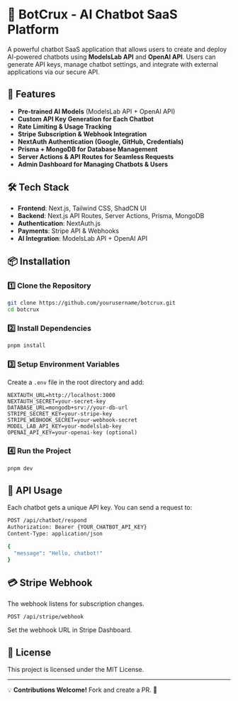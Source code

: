 # 🤖 BotCrux - AI Chatbot SaaS Platform

A powerful chatbot SaaS application that allows users to create and deploy AI-powered chatbots using **ModelsLab API** and **OpenAI API**. Users can generate API keys, manage chatbot settings, and integrate with external applications via our secure API.

## 🚀 Features

- **Pre-trained AI Models** (ModelsLab API + OpenAI API)
- **Custom API Key Generation for Each Chatbot**
- **Rate Limiting & Usage Tracking**
- **Stripe Subscription & Webhook Integration**
- **NextAuth Authentication (Google, GitHub, Credentials)**
- **Prisma + MongoDB for Database Management**
- **Server Actions & API Routes for Seamless Requests**
- **Admin Dashboard for Managing Chatbots & Users**

## 🛠️ Tech Stack

- **Frontend**: Next.js, Tailwind CSS, ShadCN UI
- **Backend**: Next.js API Routes, Server Actions, Prisma, MongoDB
- **Authentication**: NextAuth.js
- **Payments**: Stripe API & Webhooks
- **AI Integration**: ModelsLab API + OpenAI API

## 📦 Installation

### 1️⃣ Clone the Repository

```sh
git clone https://github.com/yourusername/botcrux.git
cd botcrux
```

### 2️⃣ Install Dependencies

```sh
pnpm install
```

### 3️⃣ Setup Environment Variables

Create a `.env` file in the root directory and add:

```env
NEXTAUTH_URL=http://localhost:3000
NEXTAUTH_SECRET=your-secret-key
DATABASE_URL=mongodb+srv://your-db-url
STRIPE_SECRET_KEY=your-stripe-key
STRIPE_WEBHOOK_SECRET=your-webhook-secret
MODEL_LAB_API_KEY=your-modelslab-key
OPENAI_API_KEY=your-openai-key (optional)
```

### 4️⃣ Run the Project

```sh
pnpm dev
```

## 📡 API Usage

Each chatbot gets a unique API key. You can send a request to:

```sh
POST /api/chatbot/respond
Authorization: Bearer {YOUR_CHATBOT_API_KEY}
Content-Type: application/json

{
  "message": "Hello, chatbot!"
}
```

## 💳 Stripe Webhook

The webhook listens for subscription changes.

```sh
POST /api/stripe/webhook
```

Set the webhook URL in Stripe Dashboard.

## 📜 License

This project is licensed under the MIT License.

---

💡 **Contributions Welcome!** Fork and create a PR. 🚀

